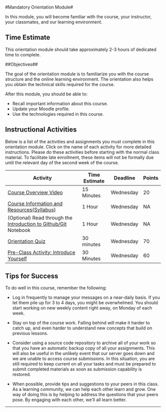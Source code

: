 #Mandatory Orientation Module#

In this module, you will become familiar with the course, your
instructor, your classmates, and our learning environment.

## Time Estimate ##

This orientation module should take approximately 2-3 hours of dedicated
time to complete.

##Objectives##

The goal of the orientation module is to familiarize you with the course
structure and the online learning environment. The orientation also
helps you obtain the technical skills required for the course.

After this module, you should be able to:

- Recall important information about this course.
- Update your Moodle profile.
- Use the technologies required in this course.

## Instructional Activities ##

Below is a list of the activities and assignments you must complete in
this orientation module. Click on the name of each activity for more
detailed instructions. Please do these activities before starting with
the normal class material. To facilitate late enrollment, these items
will not be formally due until the relevant day of the second week of
the course.

|Activity|Time Estimate|Deadline|Points|
|-----|---|---|---|
|[Course Overview Video][OV]|15 Minutes|Wednesday|20|
|[Course Information and Resources(Syllabus)](syllabus.md)|1 Hour|Wednesday|NA|
|(Optional) Read through the [Introduction to Github/Git ](notebooks/intro2github.ipynb) Notebook|1 Hour|Wednesday|NA|
|[Orientation Quiz][OQ]| 30 minutes | Wednesday | 70|
|[Pre-Class Activity: Introduce Yourself](Pre-Class_Activity.md)|30 Minutes|Wednesday|60|


## Tips for Success ##

To do well in this course, remember the following:

- Log in frequently to manage your messages on a near-daily basis. If
you let them pile up for 3 to 4 days, you might be overwhelmed. You
should start working on new weekly content right away, on Monday of each
week.

- Stay on top of the course work. Falling behind will make it harder to
catch up, and even harder to understand new concepts that build on
previous lessons.

- Consider using a source code repository to archive all of your work so
that you have an automatic backup copy of all your assignments. This
will also be useful in the unlikely event that our server goes down and
we are unable to access course submissions. In this situation, you are
still required to keep current on all your tasks and must be prepared to
submit completed materials as soon as submission capability is restored.

- When possible, provide tips and suggestions to your peers in this
class. As a learning community, we can help each other learn and grow.
One way of doing this is by helping to address the questions that your
peers pose. By engaging with each other, we'll all learn better.

-----
[OV]: https://mediaspace.illinois.edu/media/Orientation+Week/1_kmcn3542/48757791
[OQ]: https://learn.illinois.edu/mod/quiz/view.php?id=1571620

